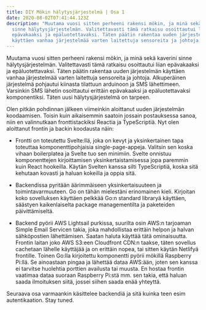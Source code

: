 ```yaml
---
title: DIY Mökin hälytysjärjestelmä | Osa 1
date: 2020-08-02T07:41:44.123Z
description: "Muutama vuosi sitten perheeni rakensi mökin, ja minä sekä kaverini
  sinne hälytysjärjestelmän. Valitettavasti tämä ratkaisu osoittautui liian
  epävakaaksi ja epäluotettavaksi. Täten päätin rakentaa uuden järjestelmän
  käyttäen vanhaa järjestelmää varten laitettuja sensoreita ja johtoja. "
---
```

Muutama vuosi sitten perheeni rakensi mökin, ja minä sekä kaverini sinne hälytysjärjestelmän. Valitettavasti tämä ratkaisu osoittautui liian epävakaaksi ja epäluotettavaksi. Täten päätin rakentaa uuden järjestelmän käyttäen vanhaa järjestelmää varten laitettuja sensoreita ja johtoja. Alkuperäinen järjestelmä pohjautui kiinasta tilattuun arduinoon ja SMS lähettimeen. Varsinkin SMS lähetin osoittautui erittäin epävakaaksi ja epäluotettavaksi komponentiksi. Täten uusi hälytysjärjestelmä on tarpeen. 

Olen pitkän pohdinnan jälkeen viimeinkin aloittanut uuden järjestelmän koodaamisen. Toisin kuin aikaisemmin saatoin jossain postauksessa sanoa, niin en valinnutkaan fronttistackiksi Reactia ja TypeScriptiä. Nyt olen aloittanut frontin ja backin koodausta näin:

* Frontti on toteutettu Svelte:llä, joka on kevyt ja yksinkertainen tapa toteuttaa komponenttipohjaisia single-page-appeja. Valitsin sen koska vihaan boilerplatea ja Svelte tuo sen minimiin. Svelte onnistuu komponenttejen kirjoittamisen yksinkertaistamisessa jopa paremmin kuin React hookeilla. Käytän Svelten kanssa silti TypeScriptiä, koska sitä kehutaan kovasti ja haluan kokeilla ja oppia sitä.


* Backendissa pyritään äärimmäiseen yksinkertaisuuteen ja toimintavarmuuteen. Go on tähän mielestäni erinomainen kieli. Kirjoitan koko sovelluksen käyttäen pelkkää Go:n standard libraryä käyttäen, säästyen kaikenlaiselta package managementilta ja paketeiden päivittämiseltä. 


* Backend pyörii AWS Lightsail purkissa, suurilta osin AWS:n tarjoaman Simple Email Servicen takia, joka mahdollistaa erittäin helpon ja halvan sähköpostien lähettämisen. Saatan haluta käyttää tätä ominaisuutta. Frontin laitan joko AWS S3:een Cloudfront CDN:n taakse, täten sovellus cachetaan lähelle käyttäjää ja on erittäin nopea, tai sitten käytän Netlifyä frontille. Toinen Go:lla kirjoitettu komponentti pyörii mökillä Raspberry Pi:llä. Se ainoastaan pingaa ja lähettää dataa AWS:ään, joten sen kanssa ei tarvitse huolehtia porttien availusta tai muusta. En hostaa frontin vaatimaa dataa suoraan Raspberry Pi:stä mm. sen takia, että haluan saada ilmoituksen siitä, jossei siihen saada enää yhteyttä.



Seuraava osa varmaankin käsittelee backendiä ja sitä kuinka teen esim autentikaation. Stay tuned.